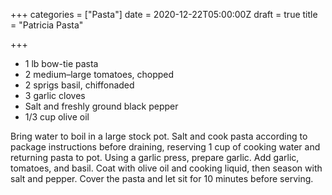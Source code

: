 +++
categories = ["Pasta"]
date = 2020-12-22T05:00:00Z
draft = true
title = "Patricia Pasta"

+++
* 1 lb bow-tie pasta 
* 2 medium–large tomatoes, chopped 
* 2 sprigs basil, chiffonaded 
* 3 garlic cloves 
* Salt and freshly ground black pepper 
* 1/3 cup olive oil

Bring water to boil in a large stock pot. Salt and cook pasta according to package instructions before draining, reserving 1 cup of cooking water and returning pasta to pot. Using a garlic press, prepare garlic. Add garlic, tomatoes, and basil. Coat with olive oil and cooking liquid, then season with salt and pepper. Cover the pasta and let sit for 10 minutes before serving.